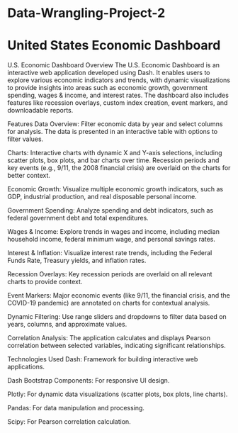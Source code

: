 # Data-Wrangling-Project-2
# United States Economic Dashboard

U.S. Economic Dashboard
Overview
The U.S. Economic Dashboard is an interactive web application developed using Dash. It enables users to explore various economic indicators and trends, with dynamic visualizations to provide insights into areas such as economic growth, government spending, wages & income, and interest rates. The dashboard also includes features like recession overlays, custom index creation, event markers, and downloadable reports.

Features
Data Overview: Filter economic data by year and select columns for analysis. The data is presented in an interactive table with options to filter values.

Charts: Interactive charts with dynamic X and Y-axis selections, including scatter plots, box plots, and bar charts over time. Recession periods and key events (e.g., 9/11, the 2008 financial crisis) are overlaid on the charts for better context.

Economic Growth: Visualize multiple economic growth indicators, such as GDP, industrial production, and real disposable personal income.

Government Spending: Analyze spending and debt indicators, such as federal government debt and total expenditures.

Wages & Income: Explore trends in wages and income, including median household income, federal minimum wage, and personal savings rates.

Interest & Inflation: Visualize interest rate trends, including the Federal Funds Rate, Treasury yields, and inflation rates.

Recession Overlays: Key recession periods are overlaid on all relevant charts to provide context.

Event Markers: Major economic events (like 9/11, the financial crisis, and the COVID-19 pandemic) are annotated on charts for contextual analysis.

Dynamic Filtering: Use range sliders and dropdowns to filter data based on years, columns, and approximate values.

Correlation Analysis: The application calculates and displays Pearson correlation between selected variables, indicating significant relationships.

Technologies Used
Dash: Framework for building interactive web applications.

Dash Bootstrap Components: For responsive UI design.

Plotly: For dynamic data visualizations (scatter plots, box plots, line charts).

Pandas: For data manipulation and processing.

Scipy: For Pearson correlation calculation.
